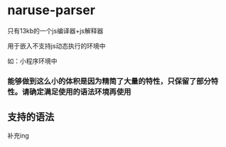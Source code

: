 # naruse-parser

只有13kb的一个js编译器+js解释器

用于嵌入不支持js动态执行的环境中

如：小程序环境中

### 能够做到这么小的体积是因为精简了大量的特性，只保留了部分特性。请确定满足使用的语法环境再使用

## 支持的语法

补充ing
